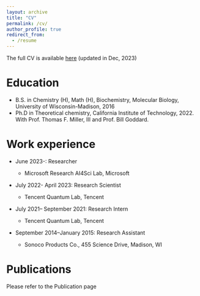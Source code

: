```yaml
---
layout: archive
title: "CV"
permalink: /cv/
author_profile: true
redirect_from:
  - /resume
---
```

The full CV is available [here](https://sherrylixuecheng.github.io/files/LixueCheng_Resume.pdf)
(updated in Dec, 2023)

Education
======
* B.S. in Chemistry (H), Math (H), Biochemistry, Molecular Biology, University of Wisconsin-Madison, 2016
* Ph.D in Theoretical chemistry, California Institute of Technology, 2022. 
With Prof. Thomas F. Miller, III and Prof. Bill Goddard.

Work experience
======
* June 2023-: Researcher
  * Microsoft Research AI4Sci Lab, Microsoft

* July 2022- April 2023:   Research Scientist
  * Tencent Quantum Lab, Tencent

* July 2021– September 2021: Research Intern
  * Tencent Quantum Lab, Tencent

* September 2014–January 2015: Research Assistant
  * Sonoco Products Co., 455 Science Drive, Madison, WI

Publications
======
Please refer to the Publication page
  
